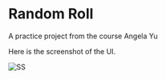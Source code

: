 # Random Roll
 A practice project from the course Angela Yu

Here is the screenshot of the UI.

![SS](https://github.com/PriyoRaven/Random-Roll/assets/102037811/559505c7-c781-4e26-a504-779ad0f4c1fc)
